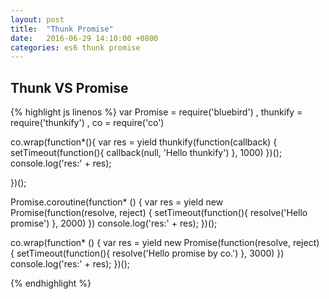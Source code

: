 ```yaml
---
layout: post
title:  "Thunk Promise"
date:   2016-06-29 14:10:00 +0800
categories: es6 thunk promise
---
```


## Thunk VS Promise

{% highlight js linenos %}
var Promise = require('bluebird')
  , thunkify = require('thunkify')
  , co = require('co')

co.wrap(function*(){
  var res = yield thunkify(function(callback) {
    setTimeout(function(){
      callback(null, 'Hello thunkify')
    }, 1000)
  })();
  console.log('res:' + res);

})();

Promise.coroutine(function* () {
  var res = yield new Promise(function(resolve, reject) {
    setTimeout(function(){
      resolve('Hello promise')
    }, 2000)
  })
  console.log('res:' + res);
})();

co.wrap(function* () {
  var res = yield new Promise(function(resolve, reject) {
    setTimeout(function(){
      resolve('Hello promise by co.')
    }, 3000)
  })
  console.log('res:' + res);
})();

{% endhighlight %}
